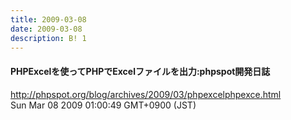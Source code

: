```yaml
---
title: 2009-03-08
date: 2009-03-08
description: B! 1
---
```


#### PHPExcelを使ってPHPでExcelファイルを出力:phpspot開発日誌
http://phpspot.org/blog/archives/2009/03/phpexcelphpexce.html<br>
Sun Mar 08 2009 01:00:49 GMT+0900 (JST)<br>



